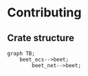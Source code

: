 # Contributing



## Crate structure
```mermaid
graph TB;
    beet_ecs-->beet;
		beet_net-->beet;
```